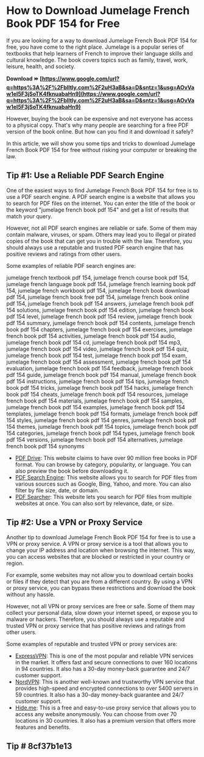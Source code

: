 # How to Download Jumelage French Book PDF 154 for Free
 
If you are looking for a way to download Jumelage French Book PDF 154 for free, you have come to the right place. Jumelage is a popular series of textbooks that help learners of French to improve their language skills and cultural knowledge. The book covers topics such as family, travel, work, leisure, health, and society.
 
**Download ⏩ [https://www.google.com/url?q=https%3A%2F%2Fblltly.com%2F2uH3aB&sa=D&sntz=1&usg=AOvVaw1eI5F3jSoTK4fknuabaHn9](https://www.google.com/url?q=https%3A%2F%2Fblltly.com%2F2uH3aB&sa=D&sntz=1&usg=AOvVaw1eI5F3jSoTK4fknuabaHn9)**


 
However, buying the book can be expensive and not everyone has access to a physical copy. That's why many people are searching for a free PDF version of the book online. But how can you find it and download it safely?
 
In this article, we will show you some tips and tricks to download Jumelage French Book PDF 154 for free without risking your computer or breaking the law.
 
## Tip #1: Use a Reliable PDF Search Engine
 
One of the easiest ways to find Jumelage French Book PDF 154 for free is to use a PDF search engine. A PDF search engine is a website that allows you to search for PDF files on the internet. You can enter the title of the book or the keyword "jumelage french book pdf 154" and get a list of results that match your query.
 
However, not all PDF search engines are reliable or safe. Some of them may contain malware, viruses, or spam. Others may lead you to illegal or pirated copies of the book that can get you in trouble with the law. Therefore, you should always use a reputable and trusted PDF search engine that has positive reviews and ratings from other users.
 
Some examples of reliable PDF search engines are:
 
jumelage french textbook pdf 154,  jumelage french course book pdf 154,  jumelage french language book pdf 154,  jumelage french learning book pdf 154,  jumelage french workbook pdf 154,  jumelage french book download pdf 154,  jumelage french book free pdf 154,  jumelage french book online pdf 154,  jumelage french book pdf 154 answers,  jumelage french book pdf 154 solutions,  jumelage french book pdf 154 edition,  jumelage french book pdf 154 level,  jumelage french book pdf 154 review,  jumelage french book pdf 154 summary,  jumelage french book pdf 154 contents,  jumelage french book pdf 154 chapters,  jumelage french book pdf 154 exercises,  jumelage french book pdf 154 activities,  jumelage french book pdf 154 audio,  jumelage french book pdf 154 cd,  jumelage french book pdf 154 mp3,  jumelage french book pdf 154 video,  jumelage french book pdf 154 quiz,  jumelage french book pdf 154 test,  jumelage french book pdf 154 exam,  jumelage french book pdf 154 assessment,  jumelage french book pdf 154 evaluation,  jumelage french book pdf 154 feedback,  jumelage french book pdf 154 guide,  jumelage french book pdf 154 manual,  jumelage french book pdf 154 instructions,  jumelage french book pdf 154 tips,  jumelage french book pdf 154 tricks,  jumelage french book pdf 154 hacks,  jumelage french book pdf 154 cheats,  jumelage french book pdf 154 resources,  jumelage french book pdf 154 materials,  jumelage french book pdf 154 samples,  jumelage french book pdf 154 examples,  jumelage french book pdf 154 templates,  jumelage french book pdf 154 formats,  jumelage french book pdf 154 styles,  jumelage french book pdf 154 genres,  jumelage french book pdf 154 themes,  jumelage french book pdf 154 topics,  jumelage french book pdf 154 categories,  jumelage french book pdf 154 types,  jumelage french book pdf 154 versions,  jumelage french book pdf 154 alternatives,  jumelage french book pdf 154 synonyms
 
- [PDF Drive](https://www.pdfdrive.com/): This website claims to have over 90 million free books in PDF format. You can browse by category, popularity, or language. You can also preview the book before downloading it.
- [PDF Search Engine](https://www.pdfsearchengine.net/): This website allows you to search for PDF files from various sources such as Google, Bing, Yahoo, and more. You can also filter by file size, date, or domain.
- [PDF Searcher](https://www.pdfsearcher.com/): This website lets you search for PDF files from multiple websites at once. You can also sort by relevance, date, or size.

## Tip #2: Use a VPN or Proxy Service
 
Another tip to download Jumelage French Book PDF 154 for free is to use a VPN or proxy service. A VPN or proxy service is a tool that allows you to change your IP address and location when browsing the internet. This way, you can access websites that are blocked or restricted in your country or region.
 
For example, some websites may not allow you to download certain books or files if they detect that you are from a different country. By using a VPN or proxy service, you can bypass these restrictions and download the book without any hassle.
 
However, not all VPN or proxy services are free or safe. Some of them may collect your personal data, slow down your internet speed, or expose you to malware or hackers. Therefore, you should always use a reputable and trusted VPN or proxy service that has positive reviews and ratings from other users.
 
Some examples of reputable and trusted VPN or proxy services are:

- [ExpressVPN](https://www.expressvpn.com/): This is one of the most popular and reliable VPN services in the market. It offers fast and secure connections to over 160 locations in 94 countries. It also has a 30-day money-back guarantee and 24/7 customer support.
- [NordVPN](https://www.nordvpn.com/): This is another well-known and trustworthy VPN service that provides high-speed and encrypted connections to over 5400 servers in 59 countries. It also has a 30-day money-back guarantee and 24/7 customer support.
- [Hide.me](https://hide.me/en/): This is a free and easy-to-use proxy service that allows you to access any website anonymously. You can choose from over 70 locations in 30 countries. It also has a premium version that offers more features and benefits.

## Tip # 8cf37b1e13


